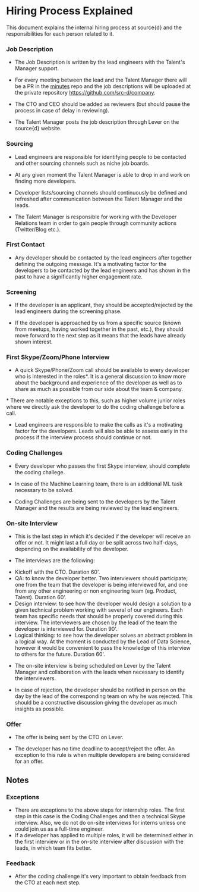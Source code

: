 # Hiring Process Explained

This document explains the internal hiring process at source{d} and the responsibilities for each person related to it.

### Job Description

- The Job Description is written by the lead engineers with the Talent's Manager support. 

- For every meeting between the lead and the Talent Manager there will be a PR in the [minutes](https://github.com/src-d/minutes) repo and the job descriptions will be uploaded at the private repository https://github.com/src-d/company.

- The CTO and CEO should be added as reviewers (but should pause the process in case of delay in reviewing).

- The Talent Manager posts the job description through Lever on the source{d} website.

### Sourcing

- Lead engineers are responsible for identifying people to be contacted and other sourcing channels such as niche job boards. 

- At any given moment the Talent Manager is able to drop in and work on finding more developers.

- Developer lists/sourcing channels should continuously be defined and refreshed after communication between the Talent Manager and the leads. 

- The Talent Manager is responsible for working with the Developer Relations team in order to gain people through community actions (Twitter/Blog etc.). 

### First Contact

- Any developer should be contacted by the lead engineers after together defining the outgoing message. It's a motivating factor for the developers to be contacted by the lead engineers and has shown in the past to have a significantly higher engagement rate.

### Screening

- If the developer is an applicant, they should be accepted/rejected by the lead engineers during the screening phase. 

- If the developer is approached by us from a specific source (known from meetups, having worked together in the past,  etc.), they should move forward to the next step as it means that the leads have already shown interest.

### First Skype/Zoom/Phone Interview

- A quick Skype/Phone/Zoom call should be available to every developer who is interested in the roles*. It is a general discussion to know more about the background and experience of the developer as well as to share as much as possible from our side about the team & company. 

\* There are notable exceptions to this, such as higher volume junior roles where we directly ask the developer to do the coding challenge before a call. 

- Lead engineers are responsible to make the calls as it's a motivating factor for the developers. Leads will also be able to assess early in the process if the interview process should continue or not. 

### Coding Challenges 

- Every developer who passes the first Skype interview, should complete the coding challege. 

- In case of the Machine Learning team, there is an additional ML task necessary to be solved.

- Coding Challenges are being sent to the developers by the Talent Manager and the results are being reviewed by the lead engineers. 

### On-site Interview
 
- This is the last step in which it's  decided if the developer will receive an offer or not. It might last a full day or be split across two half-days, depending on the availability of the developer. 

- The interviews are the following: 

* Kickoff with the CTO. Duration 60'. 
* QA: to know the developer better. Two interviewers should participate; one from the team that the developer is being interviewed for, and one from any other engineering or non engineering team (eg. Product, Talent). Duration 60'.
* Design interview: to see how the developer would design a solution to a given technical problem working with several of our engineers. Each team has specific needs that should be properly covered during this interview. The interviewers are chosen by the lead of the team the developer is interviewed for. Duration 90'. 
* Logical thinking: to see how the developer solves an abstract problem in a logical way. At the moment is conducted by the Lead of Data Science, however it would be convenient to pass the knowledge of this interview to others for the future. Duration 60'. 

- The on-site interview is being scheduled on Lever by the Talent Manager and collaboration with the leads when necessary to identify the interviewers. 

- In case of rejection, the developer should be notified in person on the day by the lead of the corresponding team on why he was rejected. This should be a constructive discussion giving the developer as much insights as possible.

### Offer

- The offer is being sent by the CTO on Lever. 

- The developer has no time deadline to accept/reject the offer. An exception to this rule is when multiple developers are being considered for an offer.

## Notes 

### Exceptions 

- There are exceptions to the above steps for internship roles. The first step in this case is the Coding Challenges and then a technical Skype interview. Also, we do not do on-site interviews for interns unless one could join us as a full-time engineer.
- If a developer has applied to multiple roles, it will be determined either in the first interview or in the on-site interview after discussion with the leads, in which team fits better. 
 
### Feedback

 - After the coding challenge it's very important to obtain feedback from the CTO at each next step. 
